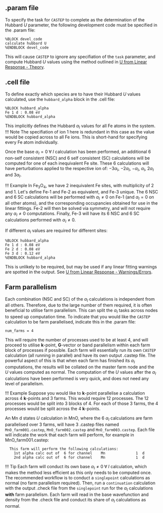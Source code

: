 

## .param file
To specify the task for `CASTEP` to complete as the determination of the Hubbard $U$ parameter, the following development code must be specified in the .param file:
```
%BLOCK devel_code
calculate hubbard U
%ENDBLOCK devel_code
```
This will cause `CASTEP` to ignore any specifiation of the `task` parameter, and compute Hubbard $U$ values using the method outlined in [U from Linear Response - Theory](alpha-theory.md).

## .cell file
To define exactly which species are to have their Hubbard $U$ values calculated, use the `hubbard_alpha` block in the .cell file:
```
%BLOCK hubbard_alpha
Fe 1 d : 0.08 eV
%ENDBLOCK hubbard_alpha
```
This implicitly defines the Hubbard $\alpha_{I}$ values for all Fe atoms in the system.
!!! Note
    The specifiation of ion $1$ here is redundant in this case as the value would be copied across to all Fe ions. This is short-hand for specifying every Fe atom individually.

Once the base $\alpha_{I}=0\;\forall\;I$ calculation has been performed, an additional $6$ non-self consistent (NSC) and $6$ self consistent (SC) calculations will be computed for one of each inequivalent Fe site. These $6$ calculations will have perturbations applied to the respective ion of: $-3\alpha_{I}$, $-2\alpha_{I}$, $-\alpha_{I}$, $\alpha_{I}$, $2\alpha_{I}$ and $3\alpha_{I}$.

!!! Example
    In Fe<sub>3</sub>O<sub>4</sub>, we have $2$ inequivalent Fe sites, with multiplicity of $2$ and $1$. Let's define Fe-1 and Fe-2 as equivalent, and Fe-3 unique. The $6$ NSC and $6$ SC calculations will be performed with $\alpha_{I}\neq0$ on Fe-1 (and $\alpha_{I}=0$ on all other atoms), and the corresponding occupancies obtained for use in the linear fittings. Fe-2 will then be solved via symmetry, and will not require any $\alpha_{I}\neq0$ computations. Finally, Fe-3 will have its $6$ NSC and $6$ SC calculations performed with $\alpha_{I}\neq0$.

If different $\alpha_{I}$ values are required for different sites:
```
%BLOCK hubbard_alpha
Fe 1 d : 0.08 eV
Fe 2 d : 0.08 eV
Fe 3 d : 0.12 eV
%ENDBLOCK hubbard_alpha
```
This is unlikely to be required, but may be used if any linear fitting warnings are spotted in the output. See [U from Linear Response - Warnings/Errors](alpha-warnings-errors.md).


## Farm parallelism
Each combination (NSC and SC) of the $\alpha_{I}$ calculations is independent from all others. Therefore, due to the large number of them required, it is often beneficial to utilise farm parallelism. This can split the $\alpha_{I}$ tasks across nodes to speed up computation time. To indicate that you would like the `CASTEP` calculation to be farm parallelised, indicate this in the .param file:
```
num_farms = 4
```
This will require the number of processes used to be at least $4$, and will proceed to utilise $\mathbf{k}$-point, $\mathbf{G}$-vector or band parallelism within each farm block of processes if possible. Each farm will essentially run its own `CASTEP` calculation (all running in parallel) and have its own output .castep file. The powerful aspect of this is that when each farm has finished its $\alpha_{I}$ computations, the results will be collated on the master farm node and the $U$ values computed as normal. The computation
of the $U$ values after the $\alpha_{I}$ calculations have been performed is very quick, and does not need any level of parallelism.

!!! Example
    Suppose you would like to $\mathbf{k}$-point parallelise a calculation across $4$ $\mathbf{k}$-points and $3$ farms. This would require $12$ processes. The $12$ processes would be split into $3$ blocks of $4$. For each of those $3$ farms, the $4$ processes would be split across the $4$ $\mathbf{k}$-points.

An Mn d states $U$ calculation in MnO, where the $6$ $\alpha_{I}$ calculations are farm parallelised over $3$ farms, will have $3$ .castep files named `MnO_farm001.castep`, `MnO_farm002.castep` and `MnO_farm003.castep`. Each file will indicate the work that each farm will perform, for example in MnO_farm001.castep:
```
  This farm will perform the following calculations:
    1st alpha calc out of  6 for channel    Mn              1  d
    2nd alpha calc out of  6 for channel    Mn              1  d
```

!!! Tip
    Each farm will conduct its own base $\alpha_{I}\neq0\;\forall\;I$ calculation, which makes the method less efficient as this only needs to be computed once. The recommended workflow is to conduct a `singlepoint` calculations as normal (no farm parallelism required). Then, run a `continuation` calculation with the output .check file from the `singlepoint` run for the $\alpha_{I}$ calculations **with** farm parallelism. Each farm will read in the base wavefunction and density from the .check file and conduct its share of $\alpha_{I}$ calculations as normal.

